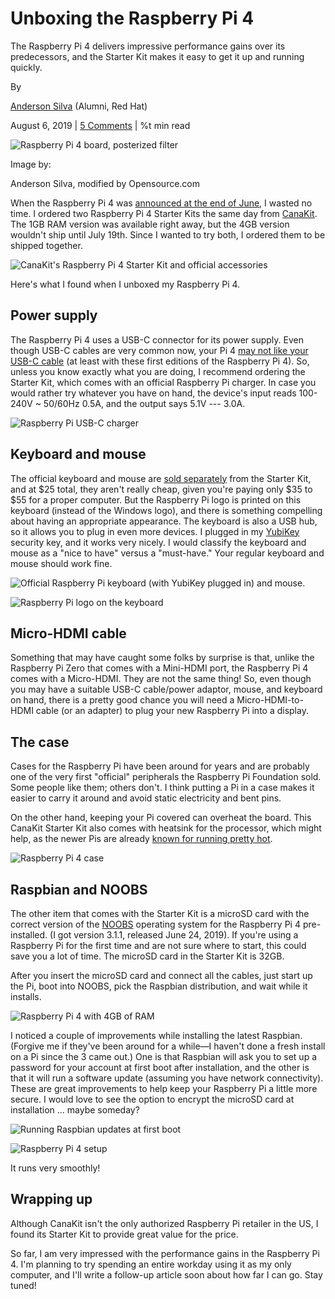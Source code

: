 
Unboxing the Raspberry Pi 4
===========================

The Raspberry Pi 4 delivers impressive performance gains over its predecessors, and the Starter Kit makes it easy to get it up and running quickly.

By

[Anderson Silva](/users/ansilva) (Alumni, Red Hat)

August 6, 2019 | [5 Comments](#comments) | %t min read

  
![Raspberry Pi 4 board, posterized filter](/sites/default/files/lead-images/raspberrypi4_board_hardware.jpg "Raspberry Pi 4 board, posterized filter")

Image by:

Anderson Silva, modified by Opensource.com

When the Raspberry Pi 4 was [announced at the end of June](https://opensource.com/article/19/6/raspberry-pi-4), I wasted no time. I ordered two Raspberry Pi 4 Starter Kits the same day from [CanaKit](https://www.canakit.com/raspberry-pi-4-starter-kit.html). The 1GB RAM version was available right away, but the 4GB version wouldn't ship until July 19th. Since I wanted to try both, I ordered them to be shipped together.

![CanaKit's Raspberry Pi 4 Starter Kit and official accessories](https://opensource.com/sites/default/files/uploads/raspberrypi4_canakit.jpg "CanaKit's Raspberry Pi 4 Starter Kit and official accessories")

Here's what I found when I unboxed my Raspberry Pi 4.

Power supply
------------

The Raspberry Pi 4 uses a USB-C connector for its power supply. Even though USB-C cables are very common now, your Pi 4 [may not like your USB-C cable](https://www.techrepublic.com/article/your-new-raspberry-pi-4-wont-power-on-usb-c-cable-problem-now-officially-confirmed/) (at least with these first editions of the Raspberry Pi 4). So, unless you know exactly what you are doing, I recommend ordering the Starter Kit, which comes with an official Raspberry Pi charger. In case you would rather try whatever you have on hand, the device's input reads 100-240V ~ 50/60Hz 0.5A, and the output says 5.1V --- 3.0A.

![Raspberry Pi USB-C charger](https://opensource.com/sites/default/files/uploads/raspberrypi_usb-c_charger.jpg "Raspberry Pi USB-C charger")

Keyboard and mouse
------------------

The official keyboard and mouse are [sold separately](https://www.canakit.com/official-raspberry-pi-keyboard-mouse.html?defpid=4476) from the Starter Kit, and at $25 total, they aren't really cheap, given you're paying only $35 to $55 for a proper computer. But the Raspberry Pi logo is printed on this keyboard (instead of the Windows logo), and there is something compelling about having an appropriate appearance. The keyboard is also a USB hub, so it allows you to plug in even more devices. I plugged in my [YubiKey](https://www.yubico.com/products/yubikey-hardware/) security key, and it works very nicely. I would classify the keyboard and mouse as a "nice to have" versus a "must-have." Your regular keyboard and mouse should work fine.

![Official Raspberry Pi keyboard (with YubiKey plugged in) and mouse.](https://opensource.com/sites/default/files/uploads/raspberrypi_keyboardmouse.jpg "Official Raspberry Pi keyboard (with YubiKey plugged in) and mouse.")

![Raspberry Pi logo on the keyboard](https://opensource.com/sites/default/files/uploads/raspberrypi_keyboardlogo.jpg "Raspberry Pi logo on the keyboard")

Micro-HDMI cable
----------------

Something that may have caught some folks by surprise is that, unlike the Raspberry Pi Zero that comes with a Mini-HDMI port, the Raspberry Pi 4 comes with a Micro-HDMI. They are not the same thing! So, even though you may have a suitable USB-C cable/power adaptor, mouse, and keyboard on hand, there is a pretty good chance you will need a Micro-HDMI-to-HDMI cable (or an adapter) to plug your new Raspberry Pi into a display.

The case
--------

Cases for the Raspberry Pi have been around for years and are probably one of the very first "official" peripherals the Raspberry Pi Foundation sold. Some people like them; others don't. I think putting a Pi in a case makes it easier to carry it around and avoid static electricity and bent pins.

On the other hand, keeping your Pi covered can overheat the board. This CanaKit Starter Kit also comes with heatsink for the processor, which might help, as the newer Pis are already [known for running pretty hot](https://www.theregister.co.uk/2019/07/22/raspberry_pi_4_too_hot_to_handle/).

![Raspberry Pi 4 case](https://opensource.com/sites/default/files/uploads/raspberrypi4_case.jpg "Raspberry Pi 4 case")

Raspbian and NOOBS
------------------

The other item that comes with the Starter Kit is a microSD card with the correct version of the [NOOBS](https://www.raspberrypi.org/downloads/noobs/) operating system for the Raspberry Pi 4 pre-installed. (I got version 3.1.1, released June 24, 2019). If you're using a Raspberry Pi for the first time and are not sure where to start, this could save you a lot of time. The microSD card in the Starter Kit is 32GB.

After you insert the microSD card and connect all the cables, just start up the Pi, boot into NOOBS, pick the Raspbian distribution, and wait while it installs.

![Raspberry Pi 4 with 4GB of RAM](https://opensource.com/sites/default/files/uploads/raspberrypi4_ram.jpg "Raspberry Pi 4 with 4GB of RAM")

I noticed a couple of improvements while installing the latest Raspbian. (Forgive me if they've been around for a while—I haven't done a fresh install on a Pi since the 3 came out.) One is that Raspbian will ask you to set up a password for your account at first boot after installation, and the other is that it will run a software update (assuming you have network connectivity). These are great improvements to help keep your Raspberry Pi a little more secure. I would love to see the option to encrypt the microSD card at installation … maybe someday?

![Running Raspbian updates at first boot](https://opensource.com/sites/default/files/uploads/raspberrypi4_rasbpianupdate.jpg "Running Raspbian updates at first boot")

![Raspberry Pi 4 setup](https://opensource.com/sites/default/files/uploads/raspberrypi_setup.jpg "Raspberry Pi 4 setup")

It runs very smoothly!

Wrapping up
-----------

Although CanaKit isn't the only authorized Raspberry Pi retailer in the US, I found its Starter Kit to provide great value for the price.

So far, I am very impressed with the performance gains in the Raspberry Pi 4. I'm planning to try spending an entire workday using it as my only computer, and I'll write a follow-up article soon about how far I can go. Stay tuned!
